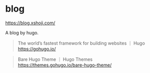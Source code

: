 # blog

https://blog.xshoji.com/

A blog by hugo.

> The world’s fastest framework for building websites ｜ Hugo  
> https://gohugo.io/

> Bare Hugo Theme ｜ Hugo Themes  
> https://themes.gohugo.io/bare-hugo-theme/

